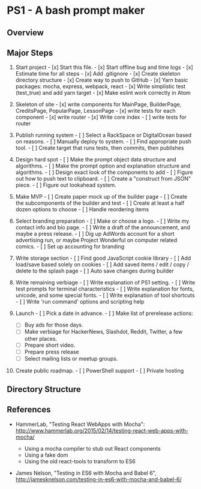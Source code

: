 PS1 - A bash prompt maker
===

Overview
----


Major Steps
-----
  1.  Start project
    - [x] Start this file.
    - [x] Start offline bug and time logs
    - [x] Estimate time for all steps
    - [x] Add .gitignore
    - [x] Create skeleton directory structure
    - [x] Create way to push to GitHub
    - [x] Yarn basic packages:  mocha, express, webpack, react
    - [x] Write simplistic test (test_true) and add yarn target
    - [x] Make eslint work correctly in Atom

  2.  Skeleton of site
    - [x] write components for MainPage, BuilderPage, CreditsPage, PopularPage, LessonPage
    - [x] write tests for each component
    - [x] write router
    - [x] Write core index
    - [ ] write tests for router

  3.  Publish running system
    - [ ]  Select a RackSpace or DigitalOcean based on reasons.
    - [ ]  Manually deploy to system.
    - [ ]  Find appropriate push tool.
    - [ ]  Create target that runs tests, then commits, then publishes

  4.  Design hard spot
    - [ ]  Make the prompt object data structure and algorithms.
    - [ ]  Make the prompt option and explanation structure and algorithms.
    - [ ]  Design exact look of the components to add
    - [ ]  Figure out how to push text to clipboard.
    - [ ]  Create a "construct from JSON" piece.
    - [ ]  Figure out lookahead system.

  5.  Make MVP
    - [ ]  Create paper mock up of the builder page
    - [ ]  Create the subcomponents of the builder and test
    - [ ]  Create at least a half dozen options to choose
    - [ ]  Handle reordering items

  6.  Select branding preparation
    - [ ]  Make or choose a logo.
    - [ ]  Write my contact info and bio page.
    - [ ]  Write a draft of the announcement, and maybe a press release.
    - [ ]  Dig up AdWords account for a short advertising run, or maybe Project Wonderful on computer related comics.
    - [ ]  Set up accounting for branding

  7.  Write storage section
    - [ ]  Find good JavaScript cookie library
    - [ ]  Add load/save based solely on cookies
    - [ ]  Add saved items / edit / copy / delete to the splash page
    - [ ]  Auto save changes during builder

  8.  Write remaining verbiage
    - [ ]  Write explanation of PS1 setting.
    - [ ]  Write test prompts for terminal characteristics
    - [ ]  Write explanation for fonts, unicode, and some special fonts.
    - [ ]  Write explanation of tool shortcuts
    - [ ]  Write 'run command' options and scripting help

  9.  Launch
    - [ ]  Pick a date in advance.
    - [ ]  Make list of prerelease actions:
      - [ ]  Buy ads for those days.
      - [ ]  Make verbiage for HackerNews, Slashdot, Reddit, Twitter, a few other places.
      - [ ]  Prepare short video.
      - [ ]  Prepare press release
      - [ ]  Select mailing lists or meetup groups.

  10.   Create public roadmap.
    - [ ]  PowerShell support
    - [ ]  Private hosting

Directory Structure
----

References
----
* HammerLab, "Testing React WebApps with Mocha": http://www.hammerlab.org/2015/02/14/testing-react-web-apps-with-mocha/
  * Using a mocha compiler to stub out React components
  * Using a fake dom
  * Using the old react-tools to transform to ES6


* James Nelson, "Testing in ES6 with Mocha and Babel 6", http://jamesknelson.com/testing-in-es6-with-mocha-and-babel-6/
